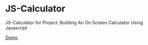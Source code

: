 # JS-Calculator
JS-Calculator for Project: Building An On Screen Calculator Using Javascript

[Demo](http://jsfiddle.net/e0ufdz1u/)
